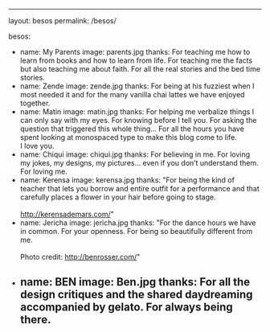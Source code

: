 ---
layout: besos
permalink: /besos/

besos:
- name: My Parents
  image: parents.jpg
  thanks: For teaching me how to learn from books and how to learn from life. For teaching me the facts but also teaching me about faith. For all the real stories and the bed time stories.
- name: Zende
  image: zende.jpg
  thanks: For being at his fuzziest when I most needed it and for the many vanilla chai lattes we have enjoyed together.
- name: Matin
  image: matin.jpg
  thanks: For helping me verbalize things I can only say with my eyes. For knowing before I tell you. For asking the question that triggered this whole thing... For all the hours you have spent looking at monospaced type to make this blog come to life.<br>I love you.
- name: Chiqui
  image: chiqui.jpg
  thanks: For believing in me. For loving my jokes, my designs, my pictures... even if you don’t understand them. For loving me.
- name: Kerensa
  image: kerensa.jpg
  thanks: "For being the kind of teacher that lets you borrow and entire outfit for a performance and that carefully places a flower in your hair before going to stage.<br><br>http://kerensademars.com/"
- name: Jericha
  image: jericha.jpg
  thanks: "For the dance hours we have in common. For your openness. For being so beautifully different from me.<br><br>Photo credit: http://benrosser.com/"
- name: BEN
  image: Ben.jpg
  thanks: For all the design critiques and the shared daydreaming accompanied by gelato. For always being there.
  ---
